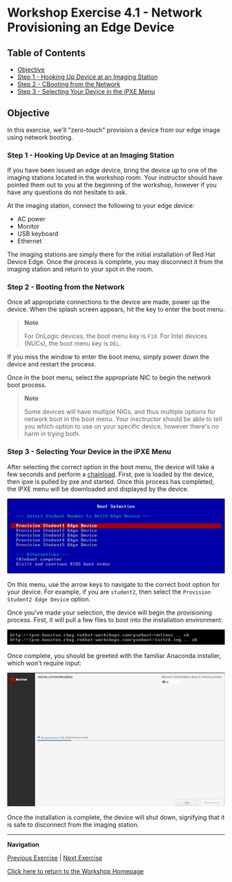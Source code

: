 # Workshop Exercise 4.1 - Network Provisioning an Edge Device

## Table of Contents

* [Objective](#objective)
* [Step 1 - Hooking Up Device at an Imaging Station](#step-1---hooking-up-device-at-an-imaging-station)
* [Step 2 - CBooting from the Network](#step-2---booting-from-the-network)
* [Step 3 - Selecting Your Device in the iPXE Menu](#step-3---selecting-your-device-in-the-ipxe-menu)

## Objective

In this exercise, we'll "zero-touch" provision a device from our edge image using network booting.

### Step 1 - Hooking Up Device at an Imaging Station

If you have been issued an edge device, bring the device up to one of the imaging stations located in the workshop room. Your instructor should have pointed them out to you at the beginning of the workshop, however if you have any questions do not hesitate to ask.

At the imaging station, connect the following to your edge device:
- AC power
- Monitor
- USB keyboard
- Ethernet

The imaging stations are simply there for the initial installation of Red Hat Device Edge. Once the process is complete, you may disconnect it from the imaging station and return to your spot in the room.

### Step 2 - Booting from the Network

Once all appropriate connections to the device are made, power up the device. When the splash screen appears, hit the key to enter the boot menu.

> **Note**
>
> For OnLogic devices, the boot menu key is `F10`. For Intel devices (NUCs), the boot menu key is `DEL`.

If you miss the window to enter the boot menu, simply power down the device and restart the process.

Once in the boot menu, select the appropriate NIC to begin the network boot process.

> **Note**
>
> Some devices will have multiple NICs, and thus multiple options for network boot in the boot menu. Your insctructor should be able to tell you which option to use on your specific device, however there's no harm in trying both.

### Step 3 - Selecting Your Device in the iPXE Menu

After selecting the correct option in the boot menu, the device will take a few seconds and perform a [chainload](https://ipxe.org/howto/chainloading). First, pxe is loaded by the device, then ipxe is pulled by pxe and started. Once this process has completed, the iPXE menu will be downloaded and displayed by the device.

![iPXE Boot Menu](../images/ipxe-boot-menu.png)

On this menu, use the arrow keys to navigate to the correct boot option for your device. For example, if you are `student2`, then select the `Provision Student2 Edge Device` option.

Once you've made your selection, the device will begin the provisioning process. First, it will pull a few files to boot into the installation environment:

![Boot Files](../images/boot-files.png)

Once complete, you should be greeted with the familiar Anaconda installer, which won't require input:

![Anaconda Installer](../images/anaconda-installer.png)

Once the installation is complete, the device will shut down, signifying that it is safe to disconnect from the imaging station.

---
**Navigation**

[Previous Exercise](../3.4-aap-inage-build) | [Next Exercise](../4.2-initial-call-home)

[Click here to return to the Workshop Homepage](../README.md)
